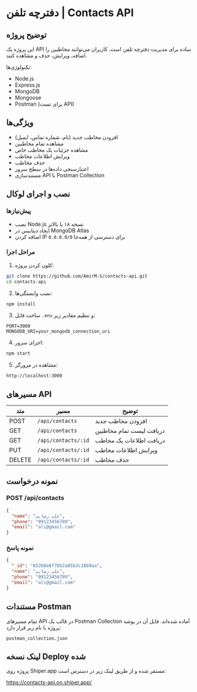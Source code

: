 # دفترچه تلفن | Contacts API

## توضیح پروژه

این پروژه یک API ساده برای مدیریت دفترچه تلفن است. کاربران می‌توانند مخاطبین را اضافه، ویرایش، حذف و مشاهده کنند.

تکنولوژی‌ها:
- Node.js
- Express.js
- MongoDB
- Mongoose
- Postman (برای تست API)


## ویژگی‌ها

- افزودن مخاطب جدید (نام، شماره تماس، ایمیل)
- مشاهده تمام مخاطبین
- مشاهده جزئیات یک مخاطب خاص
- ویرایش اطلاعات مخاطب
- حذف مخاطب
- اعتبارسنجی داده‌ها در سطح سرور
- مستند‌سازی API با Postman Collection


## نصب و اجرای لوکال

### پیش‌نیازها

- نصب Node.js نسخه ۱۸ یا بالاتر
- ایجاد دیتابیس در MongoDB Atlas
- اضافه کردن IP `0.0.0.0/0` برای دسترسی از همه‌جا

### مراحل اجرا

1. کلون کردن پروژه:
```bash
git clone https://github.com/AmirM-S/contacts-api.git
cd contacts-api
```

2. نصب وابستگی‌ها:
```bash
npm install
```

3. ساخت فایل `.env` و تنظیم مقادیر زیر:
```
PORT=3000
MONGODB_URI=your_mongodb_connection_uri
```

4. اجرای سرور:
```bash
npm start
```

5. مشاهده در مرورگر:
```
http://localhost:3000
```


## مسیرهای API

| متد | مسیر | توضیح |
|-----|------|-------|
| POST | `/api/contacts` | افزودن مخاطب جدید |
| GET | `/api/contacts` | دریافت لیست تمام مخاطبین |
| GET | `/api/contacts/:id` | دریافت اطلاعات یک مخاطب |
| PUT | `/api/contacts/:id` | ویرایش اطلاعات مخاطب |
| DELETE | `/api/contacts/:id` | حذف مخاطب |


## نمونه درخواست

### POST /api/contacts
```json
{
  "name": "علی رضایی",
  "phone": "09123456789",
  "email": "ali@gmail.com"
}
```

### نمونه پاسخ
```json
{
  "_id": "652b8e8f76b2a85b3c18b9aa",
  "name": "علی رضایی",
  "phone": "09123456789",
  "email": "ali@gmail.com"
}
```


## مستندات Postman

تمام مسیرهای API در قالب یک Postman Collection آماده شده‌اند. فایل آن در پوشه پروژه با نام زیر قرار دارد:

`postman_collection.json`


## لینک نسخه Deploy شده

پروژه روی Shiper.app مستقر شده و از طریق لینک زیر در دسترس است:

https://contacts-api.on.shiper.app/
